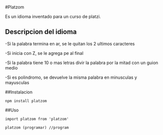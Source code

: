 #Platzom

Es un idioma inventado para un curso de platzi.

## Descripcion del idioma

-Si la palabra termina en ar, se le quitan los 2 ultimos caracteres	

-Si inicia con Z, se le agrega pe al final

-Si la palabra tiene 10 o mas letras divir la palabra por la mitad con un guion medio
	
-Si es polindromo, se devuelve la misma palabra en minusculas y mayusculas

##Instalacion

```
npm install platzom
```
##Uso

```
import platzom from 'platzom'

platzom (programar) //program
```